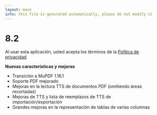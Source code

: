 ```yaml
---
layout: main
info: this file is generated automatically, please do not modify it
---
```


# 8.2

Al usar esta aplicación, usted acepta los términos de la [Política de privacidad](/wiki/PrivacyPolicy/es)

**Nuevas características y mejoras**

* Transición a MuPDF 1.16.1
* Soporte PDF mejorado
* Mejoras en la lectura TTS de documentos PDF (omitiendo áreas recortadas)
* Mejoras de TTS y lista de reemplazos de TTS de importación/exportación
* Grandes mejoras en la representación de tablas de varias columnas
